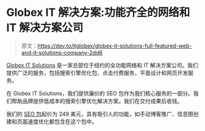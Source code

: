 # Globex IT 解决方案:功能齐全的网络和 IT 解决方案公司

> 原文：<https://dev.to/itglobex/globex-it-solutions-full-featured-web-and-it-solutions-company-2dd6>

[Globex IT Solutions](https://www.globexitsolutions.com/) 是一家总部位于纽约的全功能网络和 IT 解决方案公司。我们提供广泛的服务，包括搜索引擎优化包，点击付费服务，平面设计和网页开发服务。

在 Globex IT Solutions，我们提供廉价的 SEO 包作为我们核心服务的一部分。我们帮助品牌提供低成本的搜索引擎优化解决方案。我们在交付成果后收钱。

我们的 [SEO 包](https://www.globexitsolutions.com/seo-services/seo-packages/)起价为 249 美元，具有吸引人的功能，如手动博客推广、信息图创建和页面速度优化都包含在这个包中。